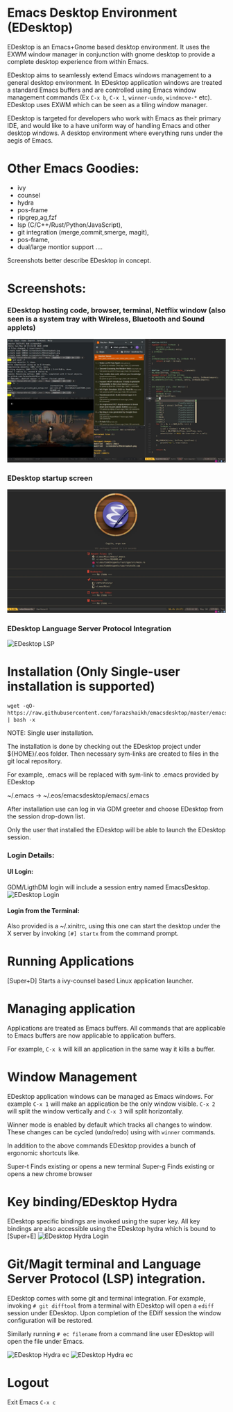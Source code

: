 Emacs Desktop Environment (EDesktop)
====

EDesktop is an Emacs+Gnome based desktop environment.  It uses the EXWM
window manager in conjunction with gnome desktop to provide a complete
desktop experience from within Emacs.

EDesktop aims to seamlessly extend Emacs windows management to a
general desktop environment.  In EDesktop application windows are
treated a standard Emacs buffers and are controlled using Emacs window
management commands (Ex `C-x b`, `C-x 1`, `winner-undo`, `windmove-*`
etc). EDesktop uses EXWM which can be seen as a tiling window manager.

EDesktop is targeted for developers who work with Emacs as their
primary IDE, and would like to a have uniform way of handling Emacs
and other desktop windows.  A desktop environment where everything
runs under the aegis of Emacs.


# Other Emacs Goodies: 
* ivy
* counsel
* hydra
* pos-frame
* ripgrep,ag,fzf
* lsp (C/C++/Rust/Python/JavaScript),
* git integration (merge,commit,smerge, magit),
* pos-frame,
* dual/large montior support
....

Screenshots better describe EDesktop in concept.

# Screenshots:

### EDesktop hosting code, browser, terminal, Netflix window (also seen is a system tray with Wireless, Bluetooth and Sound applets)
![EDesktop Screenshot](https://github.com/farazshaikh/Misc/blob/master/screenshots/EDesktop.jpg)

### EDesktop startup screen
![EDesktop Screenshot](https://github.com/farazshaikh/Misc/blob/master/screenshots/EDesktopdash.jpg)

### EDesktop Language Server Protocol Integration
![EDesktop LSP](https://github.com/farazshaikh/emacsdesktop/blob/master/screenshots/EDesktoplsp.jpg)

# Installation (Only Single-user installation is supported)
```
wget -qO- https://raw.githubusercontent.com/farazshaikh/emacsdesktop/master/emacs/installexwm.sh | bash -x
```

NOTE: Single user installation.

The installation is done by checking out the EDesktop project under
${HOME}/.eos folder. Then necessary sym-links are created to files in
the git local repository.

For example, .emacs will be replaced with sym-link to .emacs provided by
EDesktop

~/.emacs -> ~/.eos/emacsdesktop/emacs/.emacs

After installation use can log in via GDM greeter and choose EDesktop
from the session drop-down list.

Only the user that installed the EDesktop will be able to launch the
EDesktop session.

### Login Details:
#### UI Login:

GDM/LigthDM login will include a session entry named EmacsDesktop.
![EDesktop Login](https://github.com/farazshaikh/emacsdesktop/blob/master/screenshots/EDesktoplogin.jpg)

#### Login from the Terminal:
Also provided is a ~/.xinitrc, using this one can start the desktop
under the X server by invoking `[#] startx` from the command prompt.

# Running Applications
  [Super+D] Starts a ivy-counsel based Linux application launcher.

# Managing application

  Applications are treated as Emacs buffers. All commands that are
applicable to Emacs buffers are now applicable to application buffers.

For example, `C-x k` will kill an application in the same way it kills a
buffer.

# Window Management

  EDesktop application windows can be managed as Emacs windows. For
  example `C-x 1` will make an application be the only window
  visible. `C-x 2` will split the window vertically and `C-x 3` will
  split horizontally.

  Winner mode is enabled by default which tracks all changes to
  window. These changes can be cycled (undo/redo) using with `winner`
  commands.

  In addition to the above commands EDesktop provides a bunch of ergonomic shortcuts like.

  Super-t  Finds existing or opens a new terminal
  Super-g  Finds existing or opens a new chrome browser

# Key binding/EDesktop Hydra

  EDesktop specific bindings are invoked using the super key. All key
  bindings are also accessible using the EDesktop hydra which is bound to [Super+E]
![EDesktop Hydra Login](https://github.com/farazshaikh/emacsdesktop/blob/master/screenshots/EDesktophydra.jpg)

# Git/Magit terminal and Language Server Protocol (LSP) integration.

  EDesktop comes with some git and terminal integration. For example,
invoking `# git difftool` from a terminal with EDesktop will open a
`ediff` session under EDesktop.  Upon completion of the EDiff session
the window configuration will be restored.

 Similarly running `# ec filename` from a command line user EDesktop
 will open the file under Emacs.

![EDesktop Hydra ec](https://github.com/farazshaikh/emacsdesktop/blob/master/screenshots/EDesktopec.jpg)
![EDesktop Hydra ec](https://github.com/farazshaikh/emacsdesktop/blob/master/screenshots/EDesktopdiff.jpg)

# Logout
  Exit Emacs `C-x c`

<!-- LocalWords: EDesktop -->
